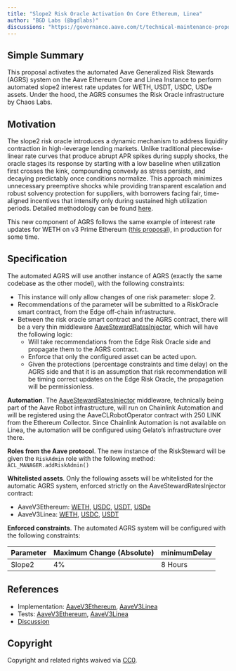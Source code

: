 ```yaml
---
title: "Slope2 Risk Oracle Activation On Core Ethereum, Linea"
author: "BGD Labs (@bgdlabs)"
discussions: "https://governance.aave.com/t/technical-maintenance-proposals/15274/118"
---
```


## Simple Summary

This proposal activates the automated Aave Generalized Risk Stewards (AGRS) system on the Aave Ethereum Core and Linea Instance to perform automated slope2 interest rate updates for WETH, USDT, USDC, USDe assets. Under the hood, the AGRS consumes the Risk Oracle infrastructure by Chaos Labs.

## Motivation

The slope2 risk oracle introduces a dynamic mechanism to address liquidity contraction in high-leverage lending markets. Unlike traditional piecewise-linear rate curves that produce abrupt APR spikes during supply shocks, the oracle stages its response by starting with a low baseline when utilization first crosses the kink, compounding convexly as stress persists, and decaying predictably once conditions normalize.
This approach minimizes unnecessary preemptive shocks while providing transparent escalation and robust solvency protection for suppliers, with borrowers facing fair, time-aligned incentives that intensify only during sustained high utilization periods. Detailed methodology can be found [here](https://governance.aave.com/t/chaos-labs-risk-stewards-slope2-parameter-adjustments-for-risk-oracle-deployment/23192#p-59097-motivation-2).

This new component of AGRS follows the same example of interest rate updates for WETH on v3 Prime Ethereum ([this proposal](https://vote.onaave.com/proposal/?proposalId=200)), in production for some time.

## Specification

The automated AGRS will use another instance of AGRS (exactly the same codebase as the other model), with the following constraints:

- This instance will only allow changes of one risk parameter: slope 2.
- Recommendations of the parameter will be submitted to a RiskOracle smart contract, from the Edge off-chain infrastructure.
- Between the risk oracle smart contract and the AGRS contract, there will be a very thin middleware [AaveStewardRatesInjector](https://github.com/aave-dao/aave-v3-risk-stewards/blob/ecbe493bb2c7799e58c44ebe907382ffd570e54b/src/contracts/AaveStewardInjectorRates.sol), which will have the following logic:
  - Will take recommendations from the Edge Risk Oracle side and propagate them to the AGRS contract.
  - Enforce that only the configured asset can be acted upon.
  - Given the protections (percentage constraints and time delay) on the AGRS side and that it is an assumption that risk recommendation will be timing correct updates on the Edge Risk Oracle, the propagation will be permissionless.

**Automation**. The [AaveStewardRatesInjector](https://github.com/aave-dao/aave-v3-risk-stewards/blob/ecbe493bb2c7799e58c44ebe907382ffd570e54b/src/contracts/AaveStewardInjectorRates.sol) middleware, technically being part of the Aave Robot infrastructure, will run on Chainlink Automation and will be registered using the AaveCLRobotOperator contract with 250 LINK from the Ethereum Collector.
Since Chainlink Automation is not available on Linea, the automation will be configured using Gelato’s infrastructure over there.

**Roles from the Aave protocol**. The new instance of the RiskSteward will be given the `RiskAdmin` role with the following method: `ACL_MANAGER.addRiskAdmin()`

**Whitelisted assets**. Only the following assets will be whitelisted for the automatic AGRS system, enforced strictly on the AaveStewardRatesInjector contract:

- AaveV3Ethereum: [WETH](https://etherscan.io/address/0xC02aaA39b223FE8D0A0e5C4F27eAD9083C756Cc2), [USDC](https://etherscan.io/address/0xA0b86991c6218b36c1d19D4a2e9Eb0cE3606eB48), [USDT](https://etherscan.io/address/0xdAC17F958D2ee523a2206206994597C13D831ec7), [USDe](https://etherscan.io/address/0x4c9EDD5852cd905f086C759E8383e09bff1E68B3)
- AaveV3Linea: [WETH](https://lineascan.build/address/0xe5D7C2a44FfDDf6b295A15c148167daaAf5Cf34f), [USDC](https://lineascan.build/address/0x176211869cA2b568f2A7D4EE941E073a821EE1ff), [USDT](https://lineascan.build/address/0xA219439258ca9da29E9Cc4cE5596924745e12B93)

**Enforced constraints**. The automated AGRS system will be configured with the following constraints:

| Parameter | Maximum Change (Absolute) | minimumDelay |
| --------- | ------------------------- | ------------ |
| Slope2    | 4%                        | 8 Hours      |

## References

- Implementation: [AaveV3Ethereum](https://github.com/bgd-labs/aave-proposals-v3/blob/2a5e4510aa403aa21e4c6d40e9e5ba36b8751812/src/20251009_Multi_Slope2RiskOracleActivationOnCoreEthereumLinea/AaveV3Ethereum_Slope2RiskOracleActivationOnCoreEthereumLinea_20251009.sol), [AaveV3Linea](https://github.com/bgd-labs/aave-proposals-v3/blob/2a5e4510aa403aa21e4c6d40e9e5ba36b8751812/src/20251009_Multi_Slope2RiskOracleActivationOnCoreEthereumLinea/AaveV3Linea_Slope2RiskOracleActivationOnCoreEthereumLinea_20251009.sol)
- Tests: [AaveV3Ethereum](https://github.com/bgd-labs/aave-proposals-v3/blob/2a5e4510aa403aa21e4c6d40e9e5ba36b8751812/src/20251009_Multi_Slope2RiskOracleActivationOnCoreEthereumLinea/AaveV3Ethereum_Slope2RiskOracleActivationOnCoreEthereumLinea_20251009.t.sol), [AaveV3Linea](https://github.com/bgd-labs/aave-proposals-v3/blob/2a5e4510aa403aa21e4c6d40e9e5ba36b8751812/src/20251009_Multi_Slope2RiskOracleActivationOnCoreEthereumLinea/AaveV3Linea_Slope2RiskOracleActivationOnCoreEthereumLinea_20251009.t.sol)
- [Discussion](https://governance.aave.com/t/technical-maintenance-proposals/15274/118)

## Copyright

Copyright and related rights waived via [CC0](https://creativecommons.org/publicdomain/zero/1.0/).
